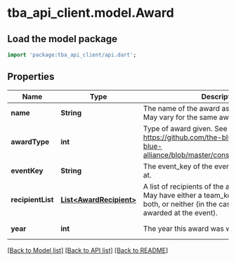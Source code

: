 # tba_api_client.model.Award

## Load the model package
```dart
import 'package:tba_api_client/api.dart';
```

## Properties
Name | Type | Description | Notes
------------ | ------------- | ------------- | -------------
**name** | **String** | The name of the award as provided by FIRST. May vary for the same award type. | [default to null]
**awardType** | **int** | Type of award given. See https://github.com/the-blue-alliance/the-blue-alliance/blob/master/consts/award_type.py#L6 | [default to null]
**eventKey** | **String** | The event_key of the event the award was won at. | [default to null]
**recipientList** | [**List&lt;AwardRecipient&gt;**](AwardRecipient.md) | A list of recipients of the award at the event. May have either a team_key or an awardee, both, or neither (in the case the award wasn&#39;t awarded at the event). | [default to []]
**year** | **int** | The year this award was won. | [default to null]

[[Back to Model list]](../README.md#documentation-for-models) [[Back to API list]](../README.md#documentation-for-api-endpoints) [[Back to README]](../README.md)



